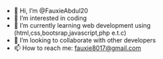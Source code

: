 - 👋 Hi, I’m @FauxieAbdul20
- 👀 I’m interested in coding
- 🌱 I’m currently learning web development using (html,css,bootsrap,javascript,php e.t.c)
- 💞️ I’m looking to collaborate with other developers
- 📫 How to reach me: fauxie8017@gmail.com

<!---
FauxieAbdul20/FauxieAbdul20 is a ✨ special ✨ repository because its `README.md` (this file) appears on your GitHub profile.
You can click the Preview link to take a look at your changes.
--->

